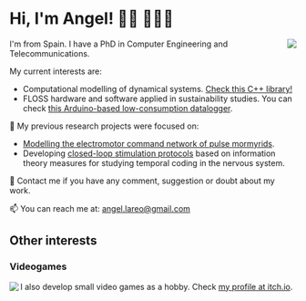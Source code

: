 # Hi, I'm Angel! 👋🏾 👨🏾‍💻

<img name="GNB group photo" align="right" src="https://drive.google.com/uc?export=view&id=1r2tCAdraPLHXDc0zN2ArPMEO5O5pgBC7">

I'm from Spain. I have a PhD in Computer Engineering and Telecommunications.

My current interests are:
- Computational modelling of dynamical systems. [Check this C++ library!](https://github.com/angellareo/neun)
- FLOSS hardware and software applied in sustainability studies. You can check [this Arduino-based low-consumption datalogger](https://github.com/united-ecology/btmboard).

🔭 My previous research projects were focused on:
- [Modelling the electromotor command network of pulse mormyrids](https://github.com/GNB-UAM/electromotor-nmodel). 
- Developing [closed-loop stimulation protocols](https://www.frontiersin.org/articles/10.3389/fninf.2016.00041/full) based on information theory measures for studying temporal coding in the nervous system.

💬 Contact me if you have any comment, suggestion or doubt about my work.

📫 You can reach me at: angel.lareo@gmail.com

## Other interests

### Videogames

<a href="https://alfxogo.itch.io/hextayin-alive"><img name="BtM Board" align="left" src="https://drive.google.com/uc?export=view&id=1eMEh9PehhkH4RjSSaQt7Oqwj784L9mYj"></a> I also develop small video games as a hobby. Check [my profile at itch.io](https://alfxogo.itch.io/).


